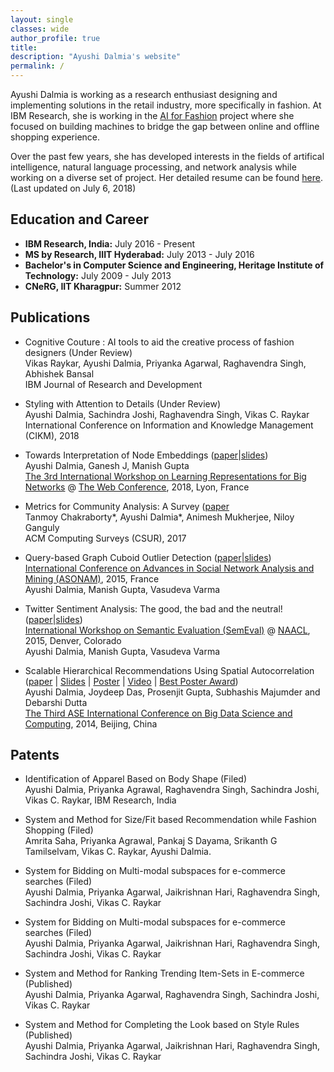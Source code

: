 ```yaml
---
layout: single
classes: wide
author_profile: true
title: 
description: "Ayushi Dalmia's website"
permalink: /
---
```


Ayushi Dalmia is working as a research enthusiast designing and implementing solutions in the retail industry, more specifically in fashion. At IBM Research, she is working in the [AI for Fashion](https://cognitivefashion.github.io/) project where she focused on building machines to bridge the gap between online and offline shopping experience.

Over the past few years, she has developed interests in the fields of artifical intelligence, natural language processing, and network analysis while working on a diverse set of project. Her detailed resume can be found [here](/assets/docs/ayushi_dalmia_resume.pdf). (Last updated on July 6, 2018)

Education and Career
--------------------

- **IBM Research, India:**  July 2016 - Present
- **MS by Research, IIIT Hyderabad:** July 2013 - July 2016
- **Bachelor's in Computer Science and Engineering, Heritage Institute of Technology:** July 2009 - July 2013
- **CNeRG, IIT Kharagpur:** Summer 2012


Publications
------------

* Cognitive Couture : AI tools to aid the creative process of fashion designers (Under Review)    
  Vikas Raykar, Ayushi Dalmia, Priyanka Agarwal, Raghavendra Singh, Abhishek Bansal    
  IBM Journal of Research and Development

* Styling with Attention to Details (Under Review)    
  Ayushi Dalmia, Sachindra Joshi, Raghavendra Singh, Vikas C. Raykar    
  International Conference on Information and Knowledge Management (CIKM), 2018

* Towards Interpretation of Node Embeddings ([paper](asset/doc/intnode/paper.pdf)|[slides](asset/doc/intnode/presentation.pdf))    
  Ayushi Dalmia, Ganesh J, Manish Gupta    
  [The 3rd International Workshop on Learning Representations for Big Networks](https://aminer.org/bignet_www2018) @ [The Web Conference](https://www2018.thewebconf.org/), 2018, Lyon, France

* Metrics for Community Analysis: A Survey ([paper](asset/doc/survey/paper.pdf)    
  Tanmoy Chakraborty*, Ayushi Dalmia*, Animesh Mukherjee, Niloy Ganguly    
  ACM Computing Surveys (CSUR), 2017

* Query-based Graph Cuboid Outlier Detection ([paper](asset/doc/asonamm_v1/paper.pdf)|[slides](asset/doc/asonamm_v1/presentation.pdf))    
  [International Conference on Advances in Social Network Analysis and Mining (ASONAM)](https://asonam.cpsc.ucalgary.ca/2015/), 2015, France    
  Ayushi Dalmia, Manish Gupta, Vasudeva Varma

* Twitter Sentiment Analysis: The good, the bad and the neutral! ([paper](asset/doc/semeval/paper.pdf)|[slides](asset/doc/intnode/presentation.pdf))    
  [International Workshop on Semantic Evaluation (SemEval)](http://alt.qcri.org/semeval2015/) @ [NAACL](http://naacl.org/naacl-hlt-2015/), 2015, Denver, Colorado    
  Ayushi Dalmia, Manish Gupta, Vasudeva Varma

* Scalable Hierarchical Recommendations Using Spatial Autocorrelation ([paper](asset/doc/bignet/paper.pdf) | [Slides](asset/doc/intnode/presentation.pdf) | [Poster](asset/doc/intnode/poster.pdf) | [Video](https://www.youtube.com/watch?v=8oPKR0xzdWc) | [Best Poster Award](award.pdf))    
  Ayushi Dalmia, Joydeep Das, Prosenjit Gupta, Subhashis Majumder and Debarshi Dutta    
  [The Third ASE International Conference on Big Data Science and Computing](http://www.scienceengineering.org/ase/conference/2014/bigdata/beijing/website/), 2014, Beijing, China


Patents
-------

* Identification of Apparel Based on Body Shape (Filed)    
Ayushi Dalmia, Priyanka Agrawal, Raghavendra Singh, Sachindra Joshi, Vikas C. Raykar, IBM Research, India

* System and Method for Size/Fit based Recommendation while Fashion Shopping (Filed)    
Amrita Saha, Priyanka Agrawal, Pankaj S Dayama, Srikanth G Tamilselvam, Vikas C. Raykar, Ayushi Dalmia.

* System for Bidding on Multi-modal subspaces for e-commerce searches (Filed)    
Ayushi Dalmia, Priyanka Agarwal, Jaikrishnan Hari, Raghavendra Singh, Sachindra Joshi, Vikas C. Raykar

* System for Bidding on Multi-modal subspaces for e-commerce searches (Filed)    
Ayushi Dalmia, Priyanka Agarwal, Jaikrishnan Hari, Raghavendra Singh, Sachindra Joshi, Vikas C. Raykar

* System and Method for Ranking Trending Item-Sets in E-commerce (Published)    
Ayushi Dalmia, Priyanka Agarwal, Raghavendra Singh, Sachindra Joshi, Vikas C. Raykar

* System and Method for Completing the Look based on Style Rules (Published)    
Ayushi Dalmia, Priyanka Agarwal, Jaikrishnan Hari, Raghavendra Singh, Sachindra Joshi, Vikas C. Raykar